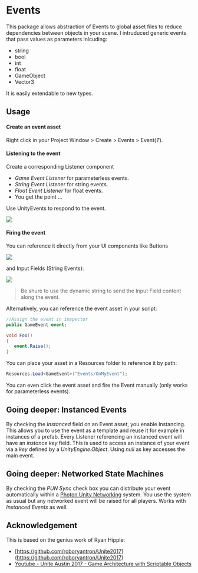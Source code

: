 # Events

This package allows abstraction of Events to global asset files to reduce dependencies between objects in your scene. I intruduced generic events that pass values as parameters inlcuding:

- string
- bool
- int
- float
- GameObject
- Vector3

It is easily extendable to new types.

## Usage

#### Create an event asset 
Right click in your Project Window > Create > Events > Event(*T*).

#### Listening to the event

Create a corresponding Listener component
+ *Game Event Listener* for parameterless events.
+ *String Event Listener* for string events.
+ *Float Event Listener* for float events.
+ You get the point ...

Use UnityEvents to respond to the event.

![](https://s18.postimg.org/gj2ckvc21/image.png)

#### Firing the event 

You can reference it directly from your UI components like Buttons

![](https://s18.postimg.org/e30j6t47d/image.png)

and Input Fields (String Events):

![](https://s18.postimg.org/td0edpx21/image.png)

> Be shure to use the dynamic string to send the Input Field content along the event. 

Alternatively, you can reference the event asset in your script:

``` cs
//Assign the event in inspector
public GameEvent event;

void Foo()
{
   event.Raise();
}
```

You can place your asset in a Resources folder to reference it by path:

``` cs
Resources.Load<GameEvent>("Events/OnMyEvent");
```

You can even click the event asset and fire the Event manually (only works for parameterless events).

## Going deeper: Instanced Events

By checking the *Instanced* field on an Event asset, you enable Instancing. 
This allows you to use the event as a template and reuse it for example in instances of a prefab. 
Every Listener referencing an instanced event will have an *instance key* field. 
This is used to access an instance of your event via a *key* defined by a *UnityEngine.Object*. 
Using *null* as key accesses the main event.

## Going deeper: Networked State Machines

By checking the *PUN Sync* check box you can distribute your event automatically within a [Photon Unity Networking](https://www.photonengine.com/en/PUN) system. You use the system as usual but any networked event will be raised for all players. Works with *Instanced Events* as well. 

## Acknowledgement

This is based on the genius work of Ryan Hipple:

- [https://github.com/roboryantron/Unite2017](https://github.com/roboryantron/Unite2017)
- [Youtube - Unite Austin 2017 - Game Architecture with Scriptable Objects](https://www.youtube.com/watch?v=raQ3iHhE_Kk&t=3244s)

